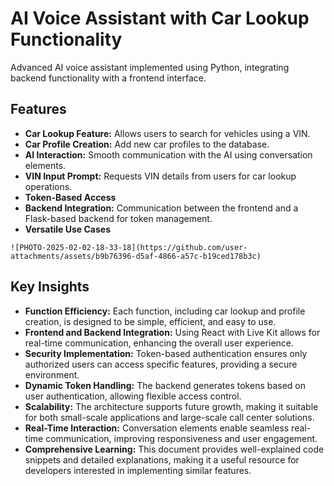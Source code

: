 <h1>AI Voice Assistant with Car Lookup Functionality</h1>

Advanced AI voice assistant implemented using Python, integrating backend functionality with a frontend interface.

<h2>Features</h2>
    <ul>
        <li><strong>Car Lookup Feature:</strong> Allows users to search for vehicles using a VIN.</li>
        <li><strong>Car Profile Creation:</strong> Add new car profiles to the database.</li>
        <li><strong>AI Interaction:</strong> Smooth communication with the AI using conversation elements.</li>
        <li><strong>VIN Input Prompt:</strong> Requests VIN details from users for car lookup operations.</li>
        <li><strong>Token-Based Access</strong></li>
        <li><strong>Backend Integration:</strong> Communication between the frontend and a Flask-based backend for token management.</li>
        <li><strong>Versatile Use Cases</strong></li>
    </ul>

    ![PHOTO-2025-02-02-18-33-18](https://github.com/user-attachments/assets/b9b76396-d5af-4866-a57c-b19ced178b3c)


<h2>Key Insights</h2>
    <ul>
        <li><strong>Function Efficiency:</strong> Each function, including car lookup and profile creation, is designed to be simple, efficient, and easy to use.</li>
        <li><strong>Frontend and Backend Integration:</strong> Using React with Live Kit allows for real-time communication, enhancing the overall user experience.</li>
        <li><strong>Security Implementation:</strong> Token-based authentication ensures only authorized users can access specific features, providing a secure environment.</li>
        <li><strong>Dynamic Token Handling:</strong> The backend generates tokens based on user authentication, allowing flexible access control.</li>
        <li><strong>Scalability:</strong> The architecture supports future growth, making it suitable for both small-scale applications and large-scale call center solutions.</li>
        <li><strong>Real-Time Interaction:</strong> Conversation elements enable seamless real-time communication, improving responsiveness and user engagement.</li>
        <li><strong>Comprehensive Learning:</strong> This document provides well-explained code snippets and detailed explanations, making it a useful resource for developers interested in implementing similar features.</li>
    </ul>
